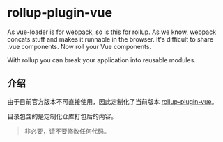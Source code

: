 # rollup-plugin-vue

As vue-loader is for webpack, so is this for rollup. As we know, webpack concats stuff and makes it runnable in the browser. It's difficult to share .vue components. Now roll your Vue components.

With rollup you can break your application into reusable modules.

## 介绍

由于目前官方版本不可直接使用，因此定制化了当前版本 [rollup-plugin-vue](https://github.com/vuejs/rollup-plugin-vue)。

目录包含的是定制化仓库打包后的内容。

>非必要，请不要修改任何代码。